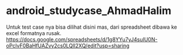 # android_studycase_AhmadHalim<br/>
Untuk test case nya bisa dilihat disini mas, dari spreadsheet dibawa ke excel formatnya rusak. <br/>
https://docs.google.com/spreadsheets/d/1g8YYu7yJ4suIU0N-oPclvF0BaHfUAZvy2cs0LQlI2XQ/edit?usp=sharing
